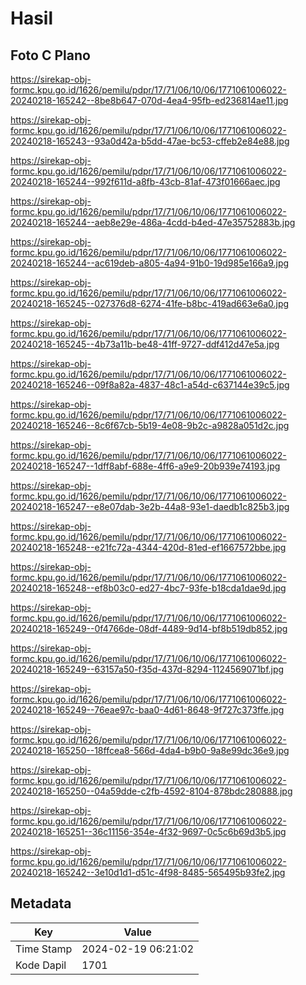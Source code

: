 # Hasil

## Foto C Plano

https://sirekap-obj-formc.kpu.go.id/1626/pemilu/pdpr/17/71/06/10/06/1771061006022-20240218-165242--8be8b647-070d-4ea4-95fb-ed236814ae11.jpg

https://sirekap-obj-formc.kpu.go.id/1626/pemilu/pdpr/17/71/06/10/06/1771061006022-20240218-165243--93a0d42a-b5dd-47ae-bc53-cffeb2e84e88.jpg

https://sirekap-obj-formc.kpu.go.id/1626/pemilu/pdpr/17/71/06/10/06/1771061006022-20240218-165244--992f611d-a8fb-43cb-81af-473f01666aec.jpg

https://sirekap-obj-formc.kpu.go.id/1626/pemilu/pdpr/17/71/06/10/06/1771061006022-20240218-165244--aeb8e29e-486a-4cdd-b4ed-47e35752883b.jpg

https://sirekap-obj-formc.kpu.go.id/1626/pemilu/pdpr/17/71/06/10/06/1771061006022-20240218-165244--ac619deb-a805-4a94-91b0-19d985e166a9.jpg

https://sirekap-obj-formc.kpu.go.id/1626/pemilu/pdpr/17/71/06/10/06/1771061006022-20240218-165245--027376d8-6274-41fe-b8bc-419ad663e6a0.jpg

https://sirekap-obj-formc.kpu.go.id/1626/pemilu/pdpr/17/71/06/10/06/1771061006022-20240218-165245--4b73a11b-be48-41ff-9727-ddf412d47e5a.jpg

https://sirekap-obj-formc.kpu.go.id/1626/pemilu/pdpr/17/71/06/10/06/1771061006022-20240218-165246--09f8a82a-4837-48c1-a54d-c637144e39c5.jpg

https://sirekap-obj-formc.kpu.go.id/1626/pemilu/pdpr/17/71/06/10/06/1771061006022-20240218-165246--8c6f67cb-5b19-4e08-9b2c-a9828a051d2c.jpg

https://sirekap-obj-formc.kpu.go.id/1626/pemilu/pdpr/17/71/06/10/06/1771061006022-20240218-165247--1dff8abf-688e-4ff6-a9e9-20b939e74193.jpg

https://sirekap-obj-formc.kpu.go.id/1626/pemilu/pdpr/17/71/06/10/06/1771061006022-20240218-165247--e8e07dab-3e2b-44a8-93e1-daedb1c825b3.jpg

https://sirekap-obj-formc.kpu.go.id/1626/pemilu/pdpr/17/71/06/10/06/1771061006022-20240218-165248--e21fc72a-4344-420d-81ed-ef1667572bbe.jpg

https://sirekap-obj-formc.kpu.go.id/1626/pemilu/pdpr/17/71/06/10/06/1771061006022-20240218-165248--ef8b03c0-ed27-4bc7-93fe-b18cda1dae9d.jpg

https://sirekap-obj-formc.kpu.go.id/1626/pemilu/pdpr/17/71/06/10/06/1771061006022-20240218-165249--0f4766de-08df-4489-9d14-bf8b519db852.jpg

https://sirekap-obj-formc.kpu.go.id/1626/pemilu/pdpr/17/71/06/10/06/1771061006022-20240218-165249--63157a50-f35d-437d-8294-1124569071bf.jpg

https://sirekap-obj-formc.kpu.go.id/1626/pemilu/pdpr/17/71/06/10/06/1771061006022-20240218-165249--76eae97c-baa0-4d61-8648-9f727c373ffe.jpg

https://sirekap-obj-formc.kpu.go.id/1626/pemilu/pdpr/17/71/06/10/06/1771061006022-20240218-165250--18ffcea8-566d-4da4-b9b0-9a8e99dc36e9.jpg

https://sirekap-obj-formc.kpu.go.id/1626/pemilu/pdpr/17/71/06/10/06/1771061006022-20240218-165250--04a59dde-c2fb-4592-8104-878bdc280888.jpg

https://sirekap-obj-formc.kpu.go.id/1626/pemilu/pdpr/17/71/06/10/06/1771061006022-20240218-165251--36c11156-354e-4f32-9697-0c5c6b69d3b5.jpg

https://sirekap-obj-formc.kpu.go.id/1626/pemilu/pdpr/17/71/06/10/06/1771061006022-20240218-165242--3e10d1d1-d51c-4f98-8485-565495b93fe2.jpg


## Metadata

| Key        | Value               |
| ---------- | ------------------- |
| Time Stamp | 2024-02-19 06:21:02 |
| Kode Dapil | 1701                |



